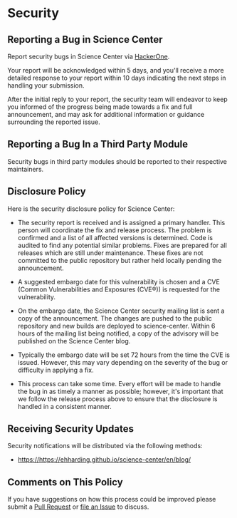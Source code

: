 # Security

## Reporting a Bug in Science Center

Report security bugs in Science Center via [HackerOne](https://hackerone.com/ehharding).

Your report will be acknowledged within 5 days, and you'll receive a more detailed response to your report within 10
days indicating the next steps in handling your submission.

After the initial reply to your report, the security team will endeavor to keep you informed of the progress being made
towards a fix and full announcement, and may ask for additional information or guidance surrounding the reported issue.

## Reporting a Bug In a Third Party Module

Security bugs in third party modules should be reported to their respective maintainers.

## Disclosure Policy

Here is the security disclosure policy for Science Center:

* The security report is received and is assigned a primary handler. This person will coordinate the fix and release
process. The problem is confirmed and a list of all affected versions is determined. Code is audited to find any
potential similar problems. Fixes are prepared for all releases which are still under maintenance. These fixes are not
committed to the public repository but rather held locally pending the announcement.

* A suggested embargo date for this vulnerability is chosen and a CVE (Common Vulnerabilities and Exposures (CVE®)) is
requested for the vulnerability.

* On the embargo date, the Science Center security mailing list is sent a copy of the announcement. The changes are
pushed to the public repository and new builds are deployed to science-center. Within 6 hours of the mailing list being
notified, a copy of the advisory will be published on the Science Center blog.

* Typically the embargo date will be set 72 hours from the time the CVE is issued. However, this may vary depending on
the severity of the bug or difficulty in applying a fix.

* This process can take some time. Every effort will be made to handle the bug in as timely a manner as possible;
however, it's important that we follow the release process above to ensure that the disclosure is handled in a
consistent manner.

## Receiving Security Updates

Security notifications will be distributed via the following methods:

* <https://https://ehharding.github.io/science-center/en/blog/>

## Comments on This Policy

If you have suggestions on how this process could be improved please submit a
[Pull Request](https://github.com/ehharding/science-center) or
[file an Issue](https://github.com/ehharding/science-center/issues/new) to discuss.
